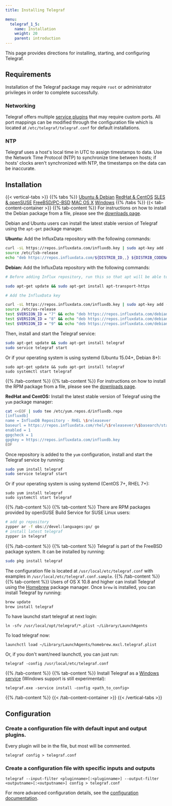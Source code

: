 ```yaml
---
title: Installing Telegraf

menu:
  telegraf_1_5:
    name: Installation
    weight: 20
    parent: introduction
---
```


This page provides directions for installing, starting, and configuring Telegraf.

## Requirements

Installation of the Telegraf package may require `root` or administrator privileges in order to complete successfully.

### Networking

Telegraf offers multiple [service plugins](/telegraf/v1.5/services) that may
require custom ports.
All port mappings can be modified through the configuration file
which is located at `/etc/telegraf/telegraf.conf` for default installations.

### NTP

Telegraf uses a host's local time in UTC to assign timestamps to data.
Use the Network Time Protocol (NTP) to synchronize time between hosts; if hosts' clocks
aren't synchronized with NTP, the timestamps on the data can be inaccurate.

## Installation

{{< vertical-tabs >}}
{{% tabs %}}
  [Ubuntu & Debian](#)
  [RedHat & CentOS](#)
  [SLES & openSUSE](#)
  [FreeBSD/PC-BSD](#)
  [MAC OS X](#)
  [Windows](#)
{{% /tabs %}}
{{< tab-content-container >}}
{{% tab-content %}}
  For instructions on how to install the Debian package from a file, please see the [downloads page](https://influxdata.com/downloads/).

  Debian and Ubuntu users can install the latest stable version of Telegraf using the `apt-get` package manager.

  **Ubuntu:** Add the InfluxData repository with the following commands:

  ```bash
  curl -sL https://repos.influxdata.com/influxdb.key | sudo apt-key add -
  source /etc/lsb-release
  echo "deb https://repos.influxdata.com/${DISTRIB_ID,,} ${DISTRIB_CODENAME} stable" | sudo tee /etc/apt/sources.list.d/influxdb.list
  ```

  **Debian:** Add the InfluxData repository with the following commands:

  ```bash
  # Before adding Influx repository, run this so that apt will be able to read the repository.

  sudo apt-get update && sudo apt-get install apt-transport-https

  # Add the InfluxData key

  curl -sL https://repos.influxdata.com/influxdb.key | sudo apt-key add -
  source /etc/os-release
  test $VERSION_ID = "7" && echo "deb https://repos.influxdata.com/debian wheezy stable" | sudo tee /etc/apt/sources.list.d/influxdb.list
  test $VERSION_ID = "8" && echo "deb https://repos.influxdata.com/debian jessie stable" | sudo tee /etc/apt/sources.list.d/influxdb.list
  test $VERSION_ID = "9" && echo "deb https://repos.influxdata.com/debian stretch stable" | sudo tee /etc/apt/sources.list.d/influxdb.list
  ```

  Then, install and start the Telegraf service:

  ```bash
  sudo apt-get update && sudo apt-get install telegraf
  sudo service telegraf start
  ```

  Or if your operating system is using systemd (Ubuntu 15.04+, Debian 8+):
  ```
  sudo apt-get update && sudo apt-get install telegraf
  sudo systemctl start telegraf
  ```
{{% /tab-content %}}
{{% tab-content %}}
  For instructions on how to install the RPM package from a file, please see the [downloads page](https://influxdata.com/downloads/).

  **RedHat and CentOS:** Install the latest stable version of Telegraf using the `yum` package manager:

  ```bash
  cat <<EOF | sudo tee /etc/yum.repos.d/influxdb.repo
  [influxdb]
  name = InfluxDB Repository - RHEL \$releasever
  baseurl = https://repos.influxdata.com/rhel/\$releasever/\$basearch/stable
  enabled = 1
  gpgcheck = 1
  gpgkey = https://repos.influxdata.com/influxdb.key
  EOF
  ```

  Once repository is added to the `yum` configuration,
  install and start the Telegraf service by running:

  ```bash
  sudo yum install telegraf
  sudo service telegraf start
  ```

  Or if your operating system is using systemd (CentOS 7+, RHEL 7+):
  ```
  sudo yum install telegraf
  sudo systemctl start telegraf
  ```
{{% /tab-content %}}
{{% tab-content %}}
  There are RPM packages provided by openSUSE Build Service for SUSE Linux users:

  ```bash
  # add go repository
  zypper ar -f obs://devel:languages:go/ go
  # install latest telegraf
  zypper in telegraf
  ```
{{% /tab-content %}}
{{% tab-content %}}
  Telegraf is part of the FreeBSD package system.
  It can be installed by running:

  ```bash
  sudo pkg install telegraf
  ```

  The configuration file is located at `/usr/local/etc/telegraf.conf` with examples in `/usr/local/etc/telegraf.conf.sample`.
{{% /tab-content %}}
{{% tab-content %}}
  Users of OS X 10.8 and higher can install Telegraf using the [Homebrew](http://brew.sh/) package manager.
  Once `brew` is installed, you can install Telegraf by running:

  ```bash
  brew update
  brew install telegraf
  ```

  To have launchd start telegraf at next login:
  ```
  ln -sfv /usr/local/opt/telegraf/*.plist ~/Library/LaunchAgents
  ```
  To load telegraf now:
  ```
  launchctl load ~/Library/LaunchAgents/homebrew.mxcl.telegraf.plist
  ```

  Or, if you don't want/need launchctl, you can just run:
  ```
  telegraf -config /usr/local/etc/telegraf.conf
  ```
{{% /tab-content %}}
{{% tab-content %}}
  Install Telegraf as a [Windows service](https://github.com/influxdata/telegraf/blob/master/docs/WINDOWS_SERVICE.md) (Windows support is still experimental):
  ```
  telegraf.exe -service install -config <path_to_config>
  ```
{{% /tab-content %}}
{{< /tab-content-container >}}
{{< /vertical-tabs >}}

## Configuration

### Create a configuration file with default input and output plugins.

Every plugin will be in the file, but most will be commented.

```
telegraf config > telegraf.conf
```

### Create a configuration file with specific inputs and outputs
```
telegraf --input-filter <pluginname>[:<pluginname>] --output-filter <outputname>[:<outputname>] config > telegraf.conf
```

For more advanced configuration details, see the
[configuration documentation](/telegraf/v1.5/administration/configuration/).
